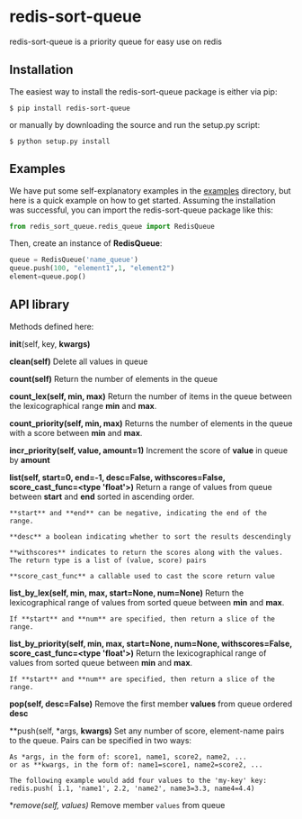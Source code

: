 # redis-sort-queue

redis-sort-queue is a priority queue for easy use on redis

Installation
------------
The easiest way to install the redis-sort-queue package is either via pip:

```
$ pip install redis-sort-queue
```

or manually by downloading the source and run the setup.py script:

```
$ python setup.py install
```

Examples
--------
We have put some self-explanatory examples in the [examples](https://github.com/yordanglez/redis-sort-queue/tree/master/example) directory, but here is a quick example on how to get started. Assuming the installation was successful, you can import the redis-sort-queue package like this:

```python
from redis_sort_queue.redis_queue import RedisQueue
```

Then, create an instance of **RedisQueue**:

```python
queue = RedisQueue('name_queue')
queue.push(100, "element1",1, "element2")
element=queue.pop()
```

API library
------------

Methods defined here:

__init__(self, key, **kwargs)**

**clean(self)**
    Delete all values in queue

**count(self)**
    Return the number of elements in the queue

**count_lex(self, min, max)**
    Return the number of items in the queue between the
    lexicographical range **min** and **max**.

**count_priority(self, min, max)**
    Returns the number of elements in the queue with
    a score between **min** and **max**.

**incr_priority(self, value, amount=1)**
    Increment the score of **value** in queue by **amount**

**list(self, start=0, end=-1, desc=False, withscores=False, score_cast_func=<type 'float'>)**
    Return a range of values from queue between
    **start** and **end** sorted in ascending order.
     
    **start** and **end** can be negative, indicating the end of the range.
     
    **desc** a boolean indicating whether to sort the results descendingly
     
    **withscores** indicates to return the scores along with the values.
    The return type is a list of (value, score) pairs
     
    **score_cast_func** a callable used to cast the score return value

**list_by_lex(self, min, max, start=None, num=None)**
    Return the lexicographical range of values from sorted queue
    between **min** and **max**.
     
    If **start** and **num** are specified, then return a slice of the
    range.

**list_by_priority(self, min, max, start=None, num=None, withscores=False, score_cast_func=<type 'float'>)**
    Return the lexicographical range of values from sorted queue
    between **min** and **max**.
     
    If **start** and **num** are specified, then return a slice of the
    range.

**pop(self, desc=False)**
    Remove the first member **values** from queue ordered **desc**

**push(self, *args, **kwargs)**
    Set any number of score, element-name pairs to the queue. Pairs
    can be specified in two ways:
     
    As *args, in the form of: score1, name1, score2, name2, ...
    or as **kwargs, in the form of: name1=score1, name2=score2, ...
     
    The following example would add four values to the 'my-key' key:
    redis.push( 1.1, 'name1', 2.2, 'name2', name3=3.3, name4=4.4)

**remove(self, *values)**
    Remove member ``values`` from queue

